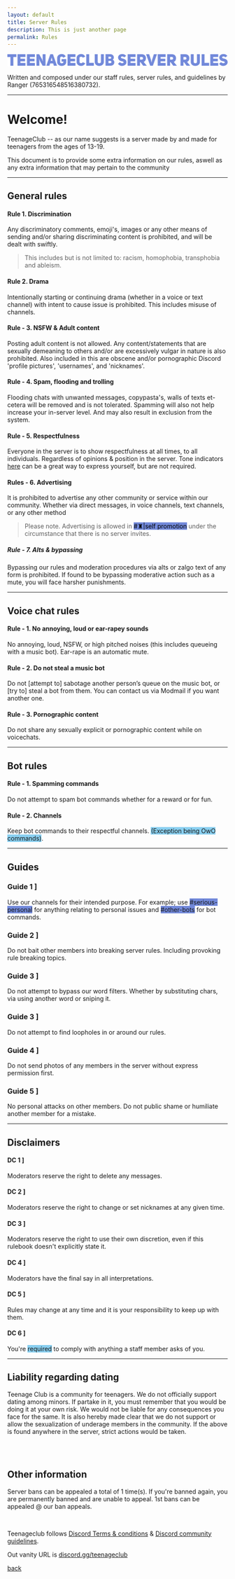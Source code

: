 ```yaml
---
layout: default
title: Server Rules
description: This is just another page
permalink: Rules
---
```


![TCRules](images/TCR.png)


Written and composed under our staff rules, server rules, and guidelines by Ranger (765316548516380732).

---

# Welcome!



TeenageClub -- as our name suggests is a server made by and made for teenagers from the ages of 13-19.

This document is to provide some extra information on our rules, aswell as any extra information that may pertain to the community

---

## General rules

#### Rule 1. Discrimination

Any discriminatory comments, emoji's, images or any other means of sending and/or sharing discriminating content is prohibited, and will be dealt with swiftly. 

> This includes but is not limited to: racism, homophobia, transphobia and ableism. 


#### Rule 2. Drama

Intentionally starting or continuing drama (whether in a voice or text channel) with intent to cause issue is prohibited. This includes misuse of channels.


#### Rule - 3. NSFW & Adult content

Posting adult content is not allowed. Any content/statements that are sexually demeaning to others and/or are excessively vulgar in nature is also prohibited. Also included in this are obscene and/or pornographic Discord 'profile pictures', 'usernames', and 'nicknames'.


#### Rule - 4. Spam, flooding and trolling

Flooding chats with unwanted messages, copypasta's, walls of texts et-cetera will be removed and is not tolerated. Spamming will also not help increase your in-server level. And may also result in exclusion from the system.


#### Rule - 5. Respectfulness

Everyone in the server is to show respectfulness at all times, to all individuals. Regardless of opinions & position in the server. Tone indicators [here](https://toneindicators.carrd.co/) can be a great way to express yourself, but are not required.


#### Rules - 6. Advertising

It is prohibited to advertise any other community or service within our community. Whether via direct messages, in voice channels, text channels, or any other method

> Please note. Advertising is allowed in <span style="background-color: #7289da;color:black">#♜|self promotion</span> under the circumstance that there is no server invites.


##### Rule - 7. Alts & bypassing

Bypassing our rules and moderation procedures via alts or zalgo text of any form is prohibited. If found to be bypassing moderative action such as a mute, you will face harsher punishments.

---

## Voice chat rules

#### Rule - 1. No annoying, loud or ear-rapey sounds

No annoying, loud, NSFW, or high pitched noises (this includes queueing with a music bot). Ear-rape is an automatic mute.


#### Rule - 2. Do not steal a music bot

Do not [attempt to] sabotage another person’s queue on the music bot, or [try to] steal a bot from them. You can contact us via Modmail if you want another one.


#### Rule - 3. Pornographic content

Do not share any sexually explicit or pornographic content while on voicechats.

---

## Bot rules

#### Rule - 1. Spamming commands

Do not attempt to spam bot commands whether for a reward or for fun.

#### Rule - 2. Channels

Keep bot commands to their respectful channels. <span style="background-color: #89cff0">(Exception being OwO commands)</span>.

---

## Guides

### Guide 1 ]

Use our channels for their intended purpose. For example; use <span style="background-color: #7289da">#serious-personal</span> for anything relating to personal issues and <span style="background-color: #7289da">#other-bots</span> for bot commands.

### Guide 2 ]

Do not bait other members into breaking server rules. Including provoking rule breaking topics.

### Guide 3 ]

Do not attempt to bypass our word filters. Whether by substituting chars, via using another word or sniping it.

### Guide 3 ]

Do not attempt to find loopholes in or around our rules.

### Guide 4 ]

Do not send photos of any members in the server without express permission first.

### Guide 5 ]

No personal attacks on other members. Do not public shame or humiliate another member for a mistake.

---

## Disclaimers

#### DC 1 ]

Moderators reserve the right to delete any messages.

#### DC 2 ]

Moderators reserve the right to change or set nicknames at any given time.

#### DC 3 ]

Moderators reserve the right to use their own discretion, even if this rulebook doesn't explicitly state it.

#### DC 4 ] 

Moderators have the final say in all interpretations.

#### DC 5 ]

Rules may change at any time and it is your responsibility to keep up with them.

#### DC 6 ]

You're <span style="background-color: #89cff0">required</span> to comply with anything a staff member asks of you.

---

## Liability regarding dating


Teenage Club is a community for teenagers. We do not officially support dating among minors. If partake in it, you must remember that you would be doing it at your own risk. We would not be liable for any consequences you face for the same. It is also hereby made clear that we do not support or allow the sexualization of underage members in the community. If the above is found anywhere in the server, strict actions would be taken.

<br>
<br>

## Other information

Server bans can be appealed a total of 1 time(s). If you're banned again, you are permanently banned and are unable to appeal. 1st bans can be appealed @ our ban appeals.

<br>

Teenageclub follows [Discord Terms & conditions](https://discord.com/terms) & [Discord community guidelines](https://discord.com/guidelines).

Out vanity URL is [discord.gg/teenageclub](https://discord.gg/teenageclub)

[back](./)
